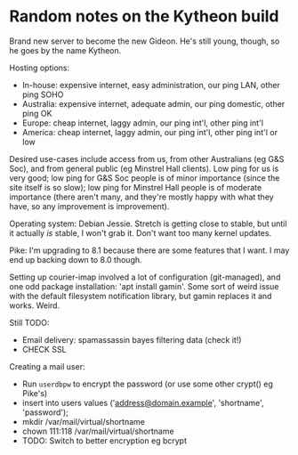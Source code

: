 Random notes on the Kytheon build
=================================

Brand new server to become the new Gideon. He's still young, though, so he goes
by the name Kytheon.

Hosting options:
* In-house: expensive internet, easy administration, our ping LAN, other ping SOHO
* Australia: expensive internet, adequate admin, our ping domestic, other ping OK
* Europe: cheap internet, laggy admin, our ping int'l, other ping int'l
* America: cheap internet, laggy admin, our ping int'l, other ping int'l or low

Desired use-cases include access from us, from other Australians (eg G&S Soc), and
from general public (eg Minstrel Hall clients). Low ping for us is very good; low
ping for G&S Soc people is of minor importance (since the site itself is so slow);
low ping for Minstrel Hall people is of moderate importance (there aren't many,
and they're mostly happy with what they have, so any improvement is improvement).

Operating system: Debian Jessie. Stretch is getting close to stable, but until it
actually _is_ stable, I won't grab it. Don't want too many kernel updates.

Pike: I'm upgrading to 8.1 because there are some features that I want. I may
end up backing down to 8.0 though.

Setting up courier-imap involved a lot of configuration (git-managed), and one
odd package installation: 'apt install gamin'. Some sort of weird issue with the
default filesystem notification library, but gamin replaces it and works. Weird.

Still TODO:
* Email delivery: spamassassin bayes filtering data (check it!)
* CHECK SSL

Creating a mail user:
* Run `userdbpw` to encrypt the password (or use some other crypt() eg Pike's)
* insert into users values ('address@domain.example', 'shortname', 'password');
* mkdir /var/mail/virtual/shortname
* chown 111:118 /var/mail/virtual/shortname
* TODO: Switch to better encryption eg bcrypt
